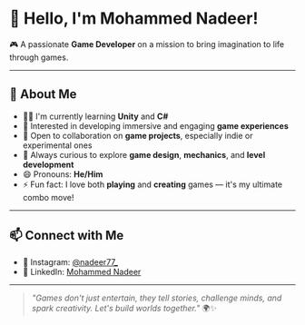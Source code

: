 # 👋 Hello, I'm Mohammed Nadeer!

🎮 A passionate **Game Developer** on a mission to bring imagination to life through games.

---

## 🚀 About Me

- 👨‍💻 I'm currently learning **Unity** and **C#**
- 🎯 Interested in developing immersive and engaging **game experiences**
- 🤝 Open to collaboration on **game projects**, especially indie or experimental ones
- 🧠 Always curious to explore **game design**, **mechanics**, and **level development**
- 😄 Pronouns: **He/Him**
- ⚡ Fun fact: I love both **playing** and **creating** games — it's my ultimate combo move!

---

## 📫 Connect with Me

- 📸 Instagram: [@nadeer77_](https://www.instagram.com/nadeer77_)
- 💼 LinkedIn: [Mohammed Nadeer](https://www.linkedin.com/in/mohammednadeer/)

---

> _"Games don't just entertain, they tell stories, challenge minds, and spark creativity. Let's build worlds together."_ 🌍✨


<!---
Nadeer77/Nadeer77 is a ✨ special ✨ repository because its `README.md` (this file) appears on your GitHub profile.
You can click the Preview link to take a look at your changes.
--->
